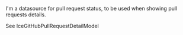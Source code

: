 I'm a datasource for pull request status, to be used when showing pull requests details. See IceGitHubPullRequestDetailModel